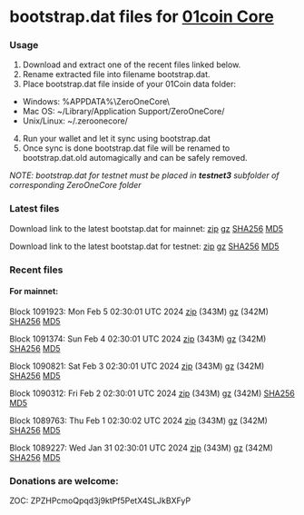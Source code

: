# bootstrap.dat files for [01coin Core](https://01coin.io)

### Usage

1. Download and extract one of the recent files linked below.
2. Rename extracted file into filename bootstrap.dat.
3. Place bootstrap.dat file inside of your 01Coin data folder:
 - Windows: %APPDATA%\ZeroOneCore\
 - Mac OS: ~/Library/Application Support/ZeroOneCore/
 - Unix/Linux: ~/.zeroonecore/
4. Run your wallet and let it sync using bootstrap.dat
5. Once sync is done bootstrap.dat file will be renamed to bootstrap.dat.old automagically and can be safely removed.

_NOTE: bootstrap.dat for testnet must be placed in **testnet3** subfolder of corresponding ZeroOneCore folder_

### Latest files
Download link to the latest bootstap.dat for mainnet: [zip](https://files.01coin.io/mainnet/bootstrap.dat.zip) [gz](https://files.01coin.io/mainnet/bootstrap.dat.tar.gz) [SHA256](https://files.01coin.io/mainnet/sha256.txt) [MD5](https://files.01coin.io/mainnet/md5.txt)

Download link to the latest bootstap.dat for testnet: [zip](https://files.01coin.io/testnet/bootstrap.dat.zip) [gz](https://files.01coin.io/testnet/bootstrap.dat.tar.gz) [SHA256](https://files.01coin.io/testnet/sha256.txt) [MD5](https://files.01coin.io/testnet/md5.txt)

### Recent files

#### For mainnet:

Block 1091923: Mon Feb  5 02:30:01 UTC 2024 [zip](https://files.01coin.io/mainnet/2024-02-05/bootstrap.dat.zip) (343M) [gz](https://files.01coin.io/mainnet/2024-02-05/bootstrap.dat.tar.gz) (342M) [SHA256](https://files.01coin.io/mainnet/2024-02-05/sha256.txt) [MD5](https://files.01coin.io/mainnet/2024-02-05/md5.txt)

Block 1091374: Sun Feb  4 02:30:01 UTC 2024 [zip](https://files.01coin.io/mainnet/2024-02-04/bootstrap.dat.zip) (343M) [gz](https://files.01coin.io/mainnet/2024-02-04/bootstrap.dat.tar.gz) (342M) [SHA256](https://files.01coin.io/mainnet/2024-02-04/sha256.txt) [MD5](https://files.01coin.io/mainnet/2024-02-04/md5.txt)

Block 1090821: Sat Feb  3 02:30:01 UTC 2024 [zip](https://files.01coin.io/mainnet/2024-02-03/bootstrap.dat.zip) (343M) [gz](https://files.01coin.io/mainnet/2024-02-03/bootstrap.dat.tar.gz) (342M) [SHA256](https://files.01coin.io/mainnet/2024-02-03/sha256.txt) [MD5](https://files.01coin.io/mainnet/2024-02-03/md5.txt)

Block 1090312: Fri Feb  2 02:30:01 UTC 2024 [zip](https://files.01coin.io/mainnet/2024-02-02/bootstrap.dat.zip) (343M) [gz](https://files.01coin.io/mainnet/2024-02-02/bootstrap.dat.tar.gz) (342M) [SHA256](https://files.01coin.io/mainnet/2024-02-02/sha256.txt) [MD5](https://files.01coin.io/mainnet/2024-02-02/md5.txt)

Block 1089763: Thu Feb  1 02:30:02 UTC 2024 [zip](https://files.01coin.io/mainnet/2024-02-01/bootstrap.dat.zip) (343M) [gz](https://files.01coin.io/mainnet/2024-02-01/bootstrap.dat.tar.gz) (342M) [SHA256](https://files.01coin.io/mainnet/2024-02-01/sha256.txt) [MD5](https://files.01coin.io/mainnet/2024-02-01/md5.txt)

Block 1089227: Wed Jan 31 02:30:01 UTC 2024 [zip](https://files.01coin.io/mainnet/2024-01-31/bootstrap.dat.zip) (343M) [gz](https://files.01coin.io/mainnet/2024-01-31/bootstrap.dat.tar.gz) (342M) [SHA256](https://files.01coin.io/mainnet/2024-01-31/sha256.txt) [MD5](https://files.01coin.io/mainnet/2024-01-31/md5.txt)


### Donations are welcome:

ZOC: ZPZHPcmoQpqd3j9ktPf5PetX4SLJkBXFyP
